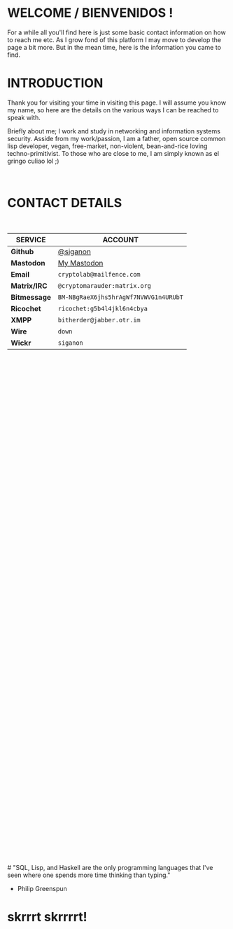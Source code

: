 # WELCOME / BIENVENIDOS !

For a while all you'll find here is just some basic contact information on how to reach me etc. As I grow fond of this platform I may move to develop the page a bit more. But in the mean time, here is the information you came to find.  


# INTRODUCTION

Thank you for visiting your time in visiting this page. I will assume you know my name, so here are the details on the various ways I can be reached to speak with.

Briefly about me; I work and study in networking and information systems security. Asside from my work/passion, I am a father, open source common lisp developer, vegan, free-market, non-violent, bean-and-rice loving techno-primitivist. To those who are close to me, I am simply known as el gringo culiao lol ;)  


<br />

# CONTACT DETAILS
<br />

**SERVICE** | **ACCOUNT**
------------ | -------------
**Github** | [@siganon](https://github.com/siganon)
**Mastodon** | [My Mastodon](https://mstdn.io/@treeherder)
**Email** | `cryptolab@mailfence.com`
**Matrix/IRC** | `@cryptomarauder:matrix.org`
**Bitmessage** | `BM-NBgRaeX6jhs5hrAgWf7NVWVG1n4URUbT`
**Ricochet** | `ricochet:g5b4l4jkl6n4cbya`
**XMPP** | `bitherder@jabber.otr.im`
**Wire** | `down`
**Wickr** | `siganon` 


<br />
<br />
<br />
<br />
<br />
<br />
<br />
<br />
<br />
<br />
<br />
<br />
<br />
<br />
<br />
<br />
<br />
<br />
<br />
<br />
<br />
<br />
<br />
<br />
<br />
<br />
<br />
<br />
<br />
<br />
<br />
<br />
<br />
<br />
<br />
<br />
<br />
<br />
<br />
<br />
<br />
<br />
<br />
<br />
<br />
<br />
<br />
<br />
<br />
<br />
<br />
<br />
<br />
<br />
<br />
<br />
<br />
<br />
<br />
<br />
<br />
<br />
<br />
<br />
<br />
<br />
<br />
<br />
# 		"SQL, Lisp, and Haskell are the only programming languages that I've seen where one spends more time thinking than typing."

- Philip Greenspun
# 
# skrrrt skrrrrt!
